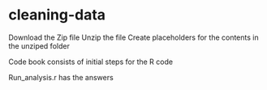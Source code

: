 # cleaning-data


Download the Zip file
Unzip the file
Create placeholders for the contents in the unziped folder

Code book consists of initial steps for the R code

Run_analysis.r has the answers

